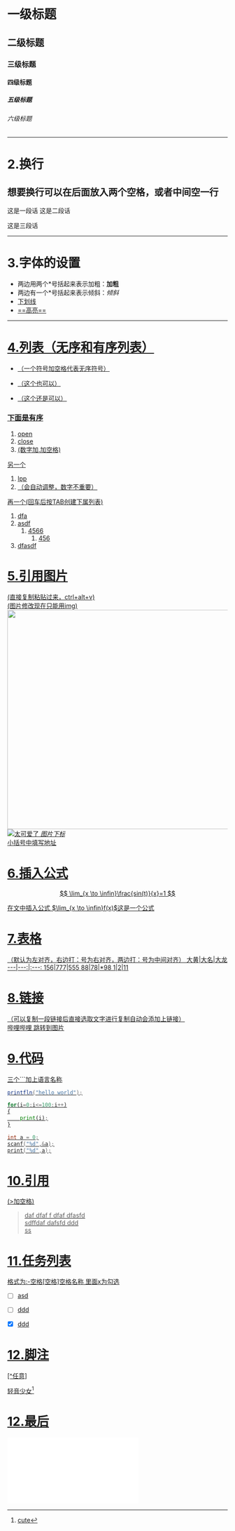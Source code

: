 
# 一级标题
## 二级标题
### 三级标题
#### 四级标题
##### 五级标题
###### 六级标题  
---
# 2.换行
## **想要换行可以在后面放入两个空格，或者中间空一行**

这是一段话
这是二段话


这是三段话

---
# 3.字体的设置
* 两边用两个*号括起来表示加粗：**加粗**
* 两边有一个*号括起来表示倾斜：*倾斜*
* <u>下划线<u>  
* ==高亮==
---  

# 4.列表（无序和有序列表）
* （一个符号加空格代表无序符号）
- （这个也可以）
+ （这个还是可以）

### 下面是有序
 
1. open
2. close 
4. (数字加.加空格)

另一个

1. lpp
3. （会自动调整，数字不重要）

再一个(回车后按TAB创建下属列表)

1. dfa
2. asdf
   1. 4566
      1. 456
1. dfasdf

# 5.引用图片
(直接复制粘贴过来，ctrl+alt+v)  
(图片修改现在只能用img)
<img src="2021-10-27-15-31-47.png" width="800" height="500">
![](2021-10-27-15-31-47.png "太可爱了" )
*图片下标*  
小括号中填写地址

# 6.插入公式
$$
\lim_{x \to \infin}\frac{sin(t)}{x}=1
$$


在文中插入公式 $\lim_{x \to \infin}f(x)$这是一个公式

# 7.表格
（默认为左对齐，右边打：号为右对齐，两边打：号为中间对齐）
大黄|大名|大龙
---|---:|:---:
156|777|555
88|78|*98
1|2|11

# 8.链接
（可以复制一段链接后直接选取文字进行复制自动会添加上链接）  
[哔哩哔哩](https://www.bilibili.com/)
[跳转到图片](#5.引用图片)

# 9.代码
三个```加上语言名称
```java
printfln("hello world");
```
```python
for(i=0;i<=100;i++)
{
    print(i);
}
```

```c
int a = 0;
scanf("%d",&a);
print("%d",a);
```

# 10.引用  
(>加空格)


> daf
> dfaf
> f
> dfaf
> dfasfd  
> sdffdaf
> dafsfd 
> ddd  
> ss


# 11.任务列表
格式为:-空格[空格]空格名称
里面x为勾选
- [ ] asd
- [ ] ddd
- [x] ddd


# 12.脚注
[^任意]

轻音少女[^1]  

[^1]:cute

# 12.最后
<iframe src="//player.bilibili.com/player.html?aid=327623069&bvid=BV1JA411h7Gw&cid=171385214&page=1" scrolling="no" border="0" frameborder="no" framespacing="0" allowfullscreen="true"> </iframe>